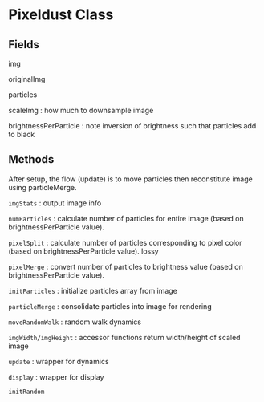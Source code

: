 # Pixeldust Class

## Fields

img

originalImg

particles

scaleImg
: how much to downsample image

brightnessPerParticle
: note inversion of brightness such that particles add to black

## Methods

After setup, the flow (update) is to move particles then reconstitute image using particleMerge.


`imgStats`
: output image info

`numParticles`
: calculate number of particles for entire image (based on brightnessPerParticle value).

`pixelSplit`
: calculate number of particles corresponding to pixel color (based on brightnessPerParticle value). lossy

`pixelMerge`
: convert number of particles to brightness value (based on brightnessPerParticle value).

`initParticles`
: initialize particles array from image

`particleMerge`
: consolidate particles into image for rendering

`moveRandomWalk`
: random walk dynamics

`imgWidth/imgHeight`
: accessor functions return width/height of scaled image

`update`
: wrapper for dynamics

`display`
: wrapper for display

`initRandom`

